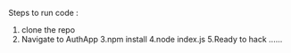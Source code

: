 Steps to run code :

 1. clone the repo
 2. Navigate to AuthApp
 3.npm install
 4.node index.js
 5.Ready to hack ......
